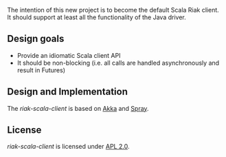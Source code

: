
The intention of this new project is to become the default Scala Riak client.
It should support at least all the functionality of the Java driver.


## Design goals

- Provide an idiomatic Scala client API
- It should be non-blocking (i.e. all calls are handled asynchronously and result in Futures)


## Design and Implementation

The _riak-scala-client_ is based on [Akka] and [Spray].


## License

_riak-scala-client_ is licensed under [APL 2.0].


  [Akka]:    http://akka.io/
  [Spray]:    http://spray.io/
  [APL 2.0]: http://www.apache.org/licenses/LICENSE-2.0
